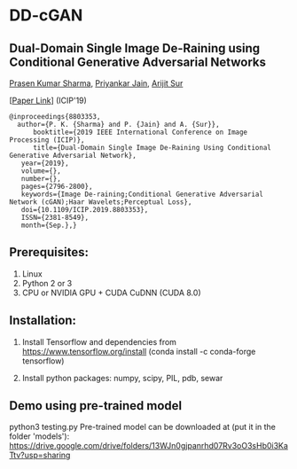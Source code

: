# DD-cGAN 
## Dual-Domain Single Image De-Raining using Conditional Generative Adversarial Networks
[Prasen Kumar Sharma](https://sites.google.com/view/pksvision/home), [Priyankar Jain](), [Arijit Sur](https://www.iitg.ac.in/arijit/)

[[Paper Link](https://ieeexplore.ieee.org/document/8803353)] (ICIP'19)
	
 	@inproceedings{8803353,
	  author={P. K. {Sharma} and P. {Jain} and A. {Sur}}, 
          booktitle={2019 IEEE International Conference on Image Processing (ICIP)}, 
          title={Dual-Domain Single Image De-Raining Using Conditional Generative Adversarial Network}, 
	   year={2019}, 
	   volume={}, 
	   number={}, 
	   pages={2796-2800}, 
	   keywords={Image De-raining;Conditional Generative Adversarial Network (cGAN);Haar Wavelets;Perceptual Loss}, 
	   doi={10.1109/ICIP.2019.8803353}, 
	   ISSN={2381-8549}, 
	   month={Sep.},}
	  

## Prerequisites:
1. Linux
2. Python 2 or 3
3. CPU or NVIDIA GPU + CUDA CuDNN (CUDA 8.0)
 
## Installation:
1. Install Tensorflow and dependencies from https://www.tensorflow.org/install
   (conda install -c conda-forge tensorflow)
   
2. Install python packages: 
   numpy, scipy, PIL, pdb, sewar
   
## Demo using pre-trained model
   python3 testing.py
Pre-trained model can be downloaded at (put it in the folder 'models'): https://drive.google.com/drive/folders/13WJn0gjpanrhd07Rv3oO3sHb0i3KaTtv?usp=sharing
   


